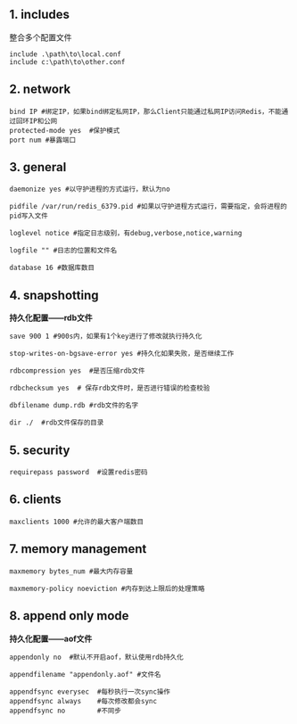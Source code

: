 ## 1. includes

整合多个配置文件

```
include .\path\to\local.conf
include c:\path\to\other.conf
```

## 2. network

```
bind IP #绑定IP，如果bind绑定私网IP，那么Client只能通过私网IP访问Redis，不能通过回环IP和公网
protected-mode yes  #保护模式
port num #暴露端口
```

## 3. general

```
daemonize yes #以守护进程的方式运行，默认为no

pidfile /var/run/redis_6379.pid #如果以守护进程方式运行，需要指定，会将进程的pid写入文件

loglevel notice #指定日志级别，有debug,verbose,notice,warning

logfile "" #日志的位置和文件名

database 16 #数据库数目
```

## 4. snapshotting

**持久化配置——rdb文件**

```
save 900 1 #900s内，如果有1个key进行了修改就执行持久化

stop-writes-on-bgsave-error yes #持久化如果失败，是否继续工作

rdbcompression yes  #是否压缩rdb文件

rdbchecksum yes  # 保存rdb文件时，是否进行错误的检查校验

dbfilename dump.rdb #rdb文件的名字

dir ./  #rdb文件保存的目录
```

## 5. security

```
requirepass password  #设置redis密码
```

## 6. clients

```
maxclients 1000 #允许的最大客户端数目
```

## 7. memory management

```
maxmemory bytes_num #最大内存容量

maxmemory-policy noeviction #内存到达上限后的处理策略
```

## 8. append only mode

**持久化配置——aof文件**

```
appendonly no  #默认不开启aof，默认使用rdb持久化

appendfilename "appendonly.aof" #文件名

appendfsync everysec  #每秒执行一次sync操作
appendfsync always    #每次修改都会sync
appendfsync no        #不同步
```
